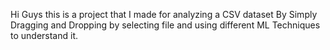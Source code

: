 Hi Guys this is a project that I made for analyzing a CSV dataset By Simply Dragging and Dropping by selecting file and using different ML Techniques to understand it.
